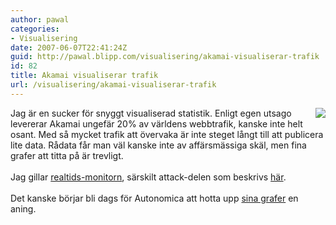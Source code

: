 ```yaml
---
author: pawal
categories:
- Visualisering
date: 2007-06-07T22:41:24Z
guid: http://pawal.blipp.com/visualisering/akamai-visualiserar-trafik
id: 82
title: Akamai visualiserar trafik
url: /visualisering/akamai-visualiserar-trafik
---
```


<img src="http://blipp.com/misc/akamai.png" class="alignright" align="right" />Jag är en sucker för snyggt visualiserad statistik. Enligt egen utsago levererar Akamai ungefär 20% av världens webbtrafik, kanske inte helt osant. Med så mycket trafik att övervaka är inte steget långt till att publicera lite data. Rådata får man väl kanske inte av affärsmässiga skäl, men fina grafer att titta på är trevligt. <br /><br />Jag gillar <a href="http://www.akamai.com/html/technology/dataviz1.html">realtids-monitorn</a>, särskilt attack-delen som beskrivs <a href="http://www.akamai.com/html/technology/realtime_web_methodology.html">här</a>.<br /><br />Det kanske börjar bli dags för Autonomica att hotta upp <a href="http://stats.autonomica.se/mrtg/sums/">sina grafer</a> en aning.<br />